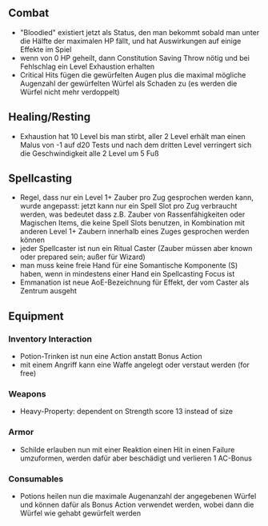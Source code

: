 
## Combat
- "Bloodied" existiert jetzt als Status, den man bekommt sobald man unter die Hälfte der maximalen HP fällt, und hat Auswirkungen auf einige Effekte im Spiel
- wenn von 0 HP geheilt, dann Constitution Saving Throw nötig und bei Fehlschlag ein Level Exhaustion erhalten
- Critical Hits fügen die gewürfelten Augen plus die maximal mögliche Augenzahl der gewürfelten Würfel als Schaden zu (es werden die Würfel nicht mehr verdoppelt)

## Healing/Resting
- Exhaustion hat 10 Level bis man stirbt, aller 2 Level erhält man einen Malus von -1 auf d20 Tests und nach dem dritten Level verringert sich die Geschwindigkeit alle 2 Level um 5 Fuß

## Spellcasting
- Regel, dass nur ein Level 1+ Zauber pro Zug gesprochen werden kann, wurde angepasst: jetzt kann nur ein Spell Slot pro Zug verbraucht werden, was bedeutet dass z.B. Zauber von Rassenfähigkeiten oder Magischen Items, die keine Spell Slots benutzen, in Kombination mit anderen Level 1+ Zaubern innerhalb eines Zuges gesprochen werden können
- jeder Spellcaster ist nun ein Ritual Caster (Zauber müssen aber known oder prepared sein; außer für Wizard)
- man muss keine freie Hand für eine Somantische Komponente (S) haben, wenn in mindestens einer Hand ein Spellcasting Focus ist
- Emmanation ist neue AoE-Bezeichnung für Effekt, der vom Caster als Zentrum ausgeht

## Equipment

### Inventory Interaction
- Potion-Trinken ist nun eine Action anstatt Bonus Action
- mit einem Angriff kann eine Waffe angelegt oder verstaut werden (for free)

### Weapons
- Heavy-Property: dependent on Strength score 13 instead of size

### Armor
- Schilde erlauben nun mit einer Reaktion einen Hit in einen Failure umzuformen, werden dafür aber beschädigt und verlieren 1 AC-Bonus

### Consumables
- Potions heilen nun die maximale Augenanzahl der angegebenen Würfel und können dafür als Bonus Action verwendet werden, wobei dann die Würfel wie gehabt gewürfelt werden